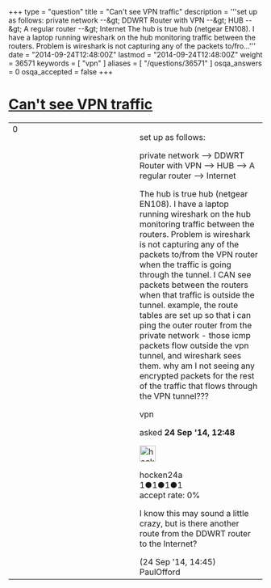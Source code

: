+++
type = "question"
title = "Can&#x27;t see VPN traffic"
description = '''set up as follows: private network --&amp;gt; DDWRT Router with VPN --&amp;gt; HUB --&amp;gt; A regular router --&amp;gt; Internet The hub is true hub (netgear EN108). I have a laptop running wireshark on the hub monitoring traffic between the routers. Problem is wireshark is not capturing any of the packets to/fro...'''
date = "2014-09-24T12:48:00Z"
lastmod = "2014-09-24T12:48:00Z"
weight = 36571
keywords = [ "vpn" ]
aliases = [ "/questions/36571" ]
osqa_answers = 0
osqa_accepted = false
+++

<div class="headNormal">

# [Can't see VPN traffic](/questions/36571/cant-see-vpn-traffic)

</div>

<div id="main-body">

<div id="askform">

<table id="question-table" style="width:100%;"><colgroup><col style="width: 50%" /><col style="width: 50%" /></colgroup><tbody><tr class="odd"><td style="width: 30px; vertical-align: top"><div class="vote-buttons"><div id="post-36571-score" class="post-score" title="current number of votes">0</div><div id="favorite-count" class="favorite-count"></div></div></td><td><div id="item-right"><div class="question-body"><p>set up as follows:</p><p>private network --&gt; DDWRT Router with VPN --&gt; HUB --&gt; A regular router --&gt; Internet</p><p>The hub is true hub (netgear EN108). I have a laptop running wireshark on the hub monitoring traffic between the routers. Problem is wireshark is not capturing any of the packets to/from the VPN router when the traffic is going through the tunnel. I CAN see packets between the routers when that traffic is outside the tunnel. example, the route tables are set up so that i can ping the outer router from the private network - those icmp packets flow outside the vpn tunnel, and wireshark sees them. why am I not seeing any encrypted packets for the rest of the traffic that flows through the VPN tunnel???</p></div><div id="question-tags" class="tags-container tags">vpn</div><div id="question-controls" class="post-controls"></div><div class="post-update-info-container"><div class="post-update-info post-update-info-user"><p>asked <strong>24 Sep '14, 12:48</strong></p><img src="https://secure.gravatar.com/avatar/9417bbd780c50fd628d56fdccb8e9398?s=32&amp;d=identicon&amp;r=g" class="gravatar" width="32" height="32" alt="hocken24a&#39;s gravatar image" /><p>hocken24a<br />
<span class="score" title="1 reputation points">1</span><span title="1 badges"><span class="badge1">●</span><span class="badgecount">1</span></span><span title="1 badges"><span class="silver">●</span><span class="badgecount">1</span></span><span title="1 badges"><span class="bronze">●</span><span class="badgecount">1</span></span><br />
<span class="accept_rate" title="Rate of the user&#39;s accepted answers">accept rate:</span> <span title="hocken24a has no accepted answers">0%</span></p></div></div><div id="comments-container-36571" class="comments-container"><span id="36572"></span><div id="comment-36572" class="comment"><div id="post-36572-score" class="comment-score"></div><div class="comment-text"><p>I know this may sound a little crazy, but is there another route from the DDWRT router to the Internet?</p></div><div id="comment-36572-info" class="comment-info"><span class="comment-age">(24 Sep '14, 14:45)</span> PaulOfford</div></div></div><div id="comment-tools-36571" class="comment-tools"></div><div class="clear"></div><div id="comment-36571-form-container" class="comment-form-container"></div><div class="clear"></div></div></td></tr></tbody></table>

</div>

</div>

